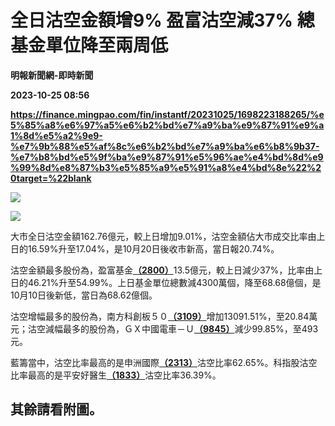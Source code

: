 # 全日沽空金額增9% 盈富沽空減37% 總基金單位降至兩周低
**明報新聞網-即時新聞**

**2023-10-25 08:56**

**https://finance.mingpao.com/fin/instantf/20231025/1698223188265/%e5%85%a8%e6%97%a5%e6%b2%bd%e7%a9%ba%e9%87%91%e9%a1%8d%e5%a2%9e9-%e7%9b%88%e5%af%8c%e6%b2%bd%e7%a9%ba%e6%b8%9b37-%e7%b8%bd%e5%9f%ba%e9%87%91%e5%96%ae%e4%bd%8d%e9%99%8d%e8%87%b3%e5%85%a9%e5%91%a8%e4%bd%8e%22%20target=%22blank**

![](https://fs.mingpao.com/fin/20231025/s00010/fbd1d0bac5e8eee982d5d2cd5952aa42.jpg)

![](https://fs.mingpao.com/fin/20231025/s00010/fbe29c0ce4bcc589e4d50a35f3a89092.jpg)

大市全日沽空金額162.76億元，較上日增加9.01%，沽空金額佔大市成交比率由上日的16.59%升至17.04%，是10月20日後收市新高，當日報20.74%。

沽空金額最多股份為，盈富基金[**（2800）**](https://finance.mingpao.com/fin/instantf/20231025/1698223188265/stock1.php?code=2800)13.5億元，較上日減少37%，比率由上日的46.21%升至54.99%。上日基金單位總數減4300萬個，降至68.68億個，是10月10日後新低，當日為68.62億個。

沽空增幅最多的股份為，南方科創板５０[**（3109）**](https://finance.mingpao.com/fin/instantf/20231025/1698223188265/stock1.php?code=3109)增加13091.51%，至20.84萬元；沽空減幅最多的股份為，ＧＸ中國電車－Ｕ[**（9845）**](https://finance.mingpao.com/fin/instantf/20231025/1698223188265/stock1.php?code=9845)減少99.85%，至493元。

藍籌當中，沽空比率最高的是申洲國際[**（2313）**](https://finance.mingpao.com/fin/instantf/20231025/1698223188265/stock1.php?code=2313)沽空比率62.65%。科指股沽空比率最高的是平安好醫生[**（1833）**](https://finance.mingpao.com/fin/instantf/20231025/1698223188265/stock1.php?code=1833)沽空比率36.39%。

其餘請看附圖。
-------